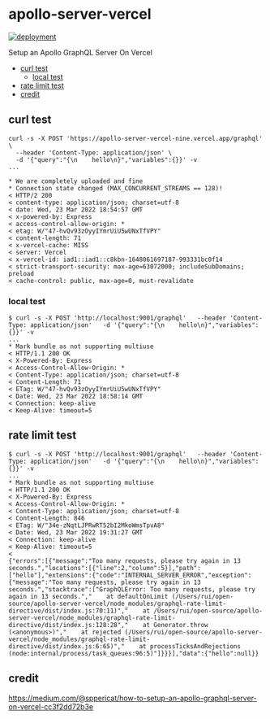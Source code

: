 # apollo-server-vercel <!-- omit in toc -->

[![deployment](https://img.shields.io/github/deployments/chenrui333/apollo-server-vercel/Production?label=vercel&style=flat-square)](https://github.com/chenrui333/apollo-server-vercel/deployments/activity_log?environment=Production)

Setup an Apollo GraphQL Server On Vercel

- [curl test](#curl-test)
  - [local test](#local-test)
- [rate limit test](#rate-limit-test)
- [credit](#credit)

## curl test

```
curl -s -X POST 'https://apollo-server-vercel-nine.vercel.app/graphql' \
  --header 'Content-Type: application/json' \
  -d '{"query":"{\n    hello\n}","variables":{}}' -v
...

* We are completely uploaded and fine
* Connection state changed (MAX_CONCURRENT_STREAMS == 128)!
< HTTP/2 200
< content-type: application/json; charset=utf-8
< date: Wed, 23 Mar 2022 18:54:57 GMT
< x-powered-by: Express
< access-control-allow-origin: *
< etag: W/"47-hvQv93zOyyIYmrUiU5wUNxTfVPY"
< content-length: 71
< x-vercel-cache: MISS
< server: Vercel
< x-vercel-id: iad1::iad1::c8kbn-1648061697187-993331bc0f14
< strict-transport-security: max-age=63072000; includeSubDomains; preload
< cache-control: public, max-age=0, must-revalidate
```

### local test

```
$ curl -s -X POST 'http://localhost:9001/graphql'   --header 'Content-Type: application/json'   -d '{"query":"{\n    hello\n}","variables":{}}' -v
...
* Mark bundle as not supporting multiuse
< HTTP/1.1 200 OK
< X-Powered-By: Express
< Access-Control-Allow-Origin: *
< Content-Type: application/json; charset=utf-8
< Content-Length: 71
< ETag: W/"47-hvQv93zOyyIYmrUiU5wUNxTfVPY"
< Date: Wed, 23 Mar 2022 18:58:14 GMT
< Connection: keep-alive
< Keep-Alive: timeout=5
```

## rate limit test

```
$ curl -s -X POST 'http://localhost:9001/graphql'   --header 'Content-Type: application/json'   -d '{"query":"{\n    hello\n}","variables":{}}' -v
...
* Mark bundle as not supporting multiuse
< HTTP/1.1 200 OK
< X-Powered-By: Express
< Access-Control-Allow-Origin: *
< Content-Type: application/json; charset=utf-8
< Content-Length: 846
< ETag: W/"34e-zNqtLJPRwRT52bI2MkoWmsTpvA8"
< Date: Wed, 23 Mar 2022 19:31:27 GMT
< Connection: keep-alive
< Keep-Alive: timeout=5
<
{"errors":[{"message":"Too many requests, please try again in 13 seconds.","locations":[{"line":2,"column":5}],"path":["hello"],"extensions":{"code":"INTERNAL_SERVER_ERROR","exception":{"message":"Too many requests, please try again in 13 seconds.","stacktrace":["GraphQLError: Too many requests, please try again in 13 seconds.","    at defaultOnLimit (/Users/rui/open-source/apollo-server-vercel/node_modules/graphql-rate-limit-directive/dist/index.js:70:11)","    at /Users/rui/open-source/apollo-server-vercel/node_modules/graphql-rate-limit-directive/dist/index.js:128:28","    at Generator.throw (<anonymous>)","    at rejected (/Users/rui/open-source/apollo-server-vercel/node_modules/graphql-rate-limit-directive/dist/index.js:6:65)","    at processTicksAndRejections (node:internal/process/task_queues:96:5)"]}}}],"data":{"hello":null}}
```

## credit

https://medium.com/@sppericat/how-to-setup-an-apollo-graphql-server-on-vercel-cc3f2dd72b3e

